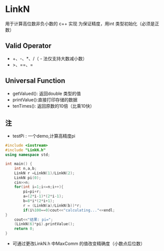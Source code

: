 #  LinkN
用于计算高位数非负小数的 c++ 实现
为保证精度，用int 类型初始化（必须是正数）
## Valid Operator
+ +、-、\*、/（ - 法仅支持大数减小数）
+ \>、==、=
##  Universal Function
+ getValued(): 返回double 类型的值
+ printValue():直接打印存储的数据
+ tenTimes(): 返回原数的10倍（比乘10快）
## 注 
+ testPi : 一个demo,计算高精度pi 
```c++
#include <iostream>
#include "LinkN.h"
using namespace std;

int main() {
	int n,a,b;
	LinkN r =LinkN(1)/LinkN(2);
	LinkN pi(0);
	cin>>n;
	for(int i=1;i<=n;i++){
		pi=pi+r;
		a=(2*i-1)*(2*i-1);
		b=8*i*(2*i+1);
		r = (LinkN(a)/LinkN(b))*r;
		if(i%100==0)cout<<"calculating..."<<endl;
}
	cout<<"结果: pi=";
	(LinkN(6)*pi).printValue();
	return 0;
}
```
+ 可通过更改LinkN.h 中MaxComm 的值改变精确度（小数点后位数）

